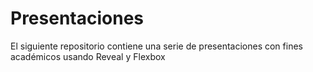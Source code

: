 # Presentaciones
El siguiente repositorio contiene una serie de presentaciones con fines académicos usando Reveal y Flexbox